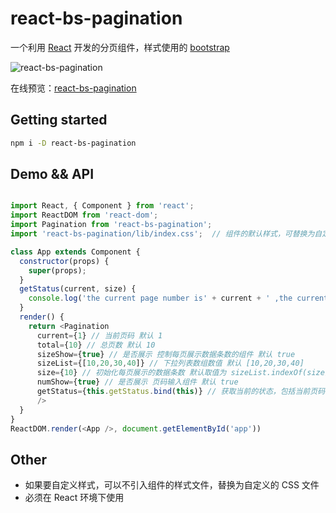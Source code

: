 react-bs-pagination
=======================
一个利用 [React](https://reactjs.org/ 'react') 开发的分页组件，样式使用的 [bootstrap](https://v3.bootcss.com/ 'bootstrap')

![](https://raw.github.com/funlee/react-bs-pagination/master/demo/demo.png "react-bs-pagination")

在线预览：[react-bs-pagination](http://show.funlee.cn/react-bs-pagination/index.html 'react-bs-pagination')


Getting started
---------------
```bash
npm i -D react-bs-pagination

```

Demo && API
--------
```javascript

import React, { Component } from 'react';
import ReactDOM from 'react-dom';
import Pagination from 'react-bs-pagination';
import 'react-bs-pagination/lib/index.css';  // 组件的默认样式，可替换为自定义样式

class App extends Component {
  constructor(props) {
    super(props);
  }
  getStatus(current, size) {
    console.log('the current page number is' + current + ' ,the current one page size is：' + size)
  }
  render() {
    return <Pagination
      current={1} // 当前页码 默认 1
      total={10} // 总页数 默认 10
      sizeShow={true} // 是否展示 控制每页展示数据条数的组件 默认 true
      sizeList={[10,20,30,40]} // 下拉列表数组数值 默认 [10,20,30,40]
      size={10} // 初始化每页展示的数据条数 默认取值为 sizeList.indexOf(size) === -1 ? sizeList[0] : size
      numShow={true} // 是否展示 页码输入组件 默认 true
      getStatus={this.getStatus.bind(this)} // 获取当前的状态，包括当前页码 -- current 和 每页展示的数据数量 -- size
      />
  }
}
ReactDOM.render(<App />, document.getElementById('app'))

```
Other
-------
* 如果要自定义样式，可以不引入组件的样式文件，替换为自定义的 CSS 文件
* 必须在 React 环境下使用
